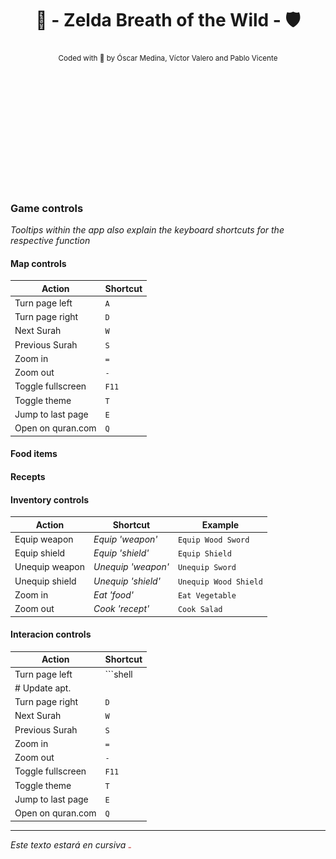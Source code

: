 <div align="center" style="padding-bottom: 200px;">

# 🏹 - Zelda Breath of the Wild - 🛡️  

[//]: # "repo main details  -------------------------------------------------------------------------------------------"

<sub>
Coded with 💚​ by Óscar Medina, Víctor Valero and Pablo Vicente
</sub>

</div>

<div align="left">

[//]: # "repo main details  -------------------------------------------------------------------------------------------"

### Game controls
*Tooltips within the app also explain the keyboard shortcuts for the respective function*

[//]: # "repo main details  -------------------------------------------------------------------------------------------"

#### Map controls

| Action            | Shortcut |
|-------------------|----------|
| Turn page left    | `A`      |
| Turn page right   | `D`      |
| Next Surah        | `W`      |
| Previous Surah    | `S`      |
| Zoom in           | `=`      |
| Zoom out          | `-`      |
| Toggle fullscreen | `F11`    |
| Toggle theme      | `T`      |
| Jump to last page | `E`      |
| Open on quran.com | `Q`      |

#### Food items

#### Recepts

#### Inventory controls

| Action            | Shortcut           | Example               |
|-------------------|--------------------|-----------------------|
| Equip weapon      | *Equip 'weapon'*   | `Equip Wood Sword`    |
| Equip shield      | *Equip 'shield'*   | `Equip Shield`        |
| Unequip weapon    | *Unequip 'weapon'* | `Unequip Sword`       |
| Unequip shield    | *Unequip 'shield'* | `Unequip Wood Shield` |
| Zoom in           | *Eat 'food'*       | `Eat Vegetable`       |
| Zoom out          | *Cook 'recept'*    | `Cook Salad`          |



#### Interacion controls

| Action            | Shortcut |
|-------------------|----------|
| Turn page left    | ```shell
# Update apt.                  |
| Turn page right   | `D`      |
| Next Surah        | `W`      |
| Previous Surah    | `S`      |
| Zoom in           | `=`      |
| Zoom out          | `-`      |
| Toggle fullscreen | `F11`    |
| Toggle theme      | `T`      |
| Jump to last page | `E`      |
| Open on quran.com | `Q`      |

-----



*Este texto estará en cursiva*
<img src="ReadmeImages/meat.png" alt="Descripción de la imagen" width = "1%" height=auto>







